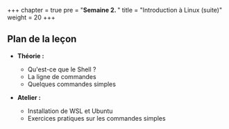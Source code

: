 +++
chapter = true
pre = "<b>Semaine 2. </b>"
title = "Introduction à Linux (suite)"
weight = 20
+++

## Plan de la leçon

- **Théorie :**
  - Qu'est-ce que le Shell ?
  - La ligne de commandes
  - Quelques commandes simples


- **Atelier :**
  - Installation de WSL et Ubuntu
  - Exercices pratiques sur les commandes simples

